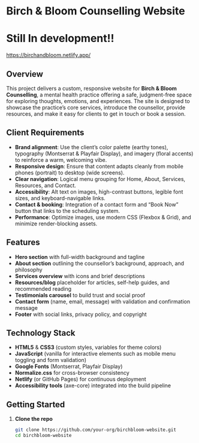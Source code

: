 # Birch & Bloom Counselling Website

# Still In development!!
https://birchandbloom.netlify.app/

## Overview
This project delivers a custom, responsive website for **Birch & Bloom Counselling**, a mental health practice offering a safe, judgment-free space for exploring thoughts, emotions, and experiences. The site is designed to showcase the practice’s core services, introduce the counsellor, provide resources, and make it easy for clients to get in touch or book a session.

## Client Requirements
- **Brand alignment**: Use the client’s color palette (earthy tones), typography (Montserrat & Playfair Display), and imagery (floral accents) to reinforce a warm, welcoming vibe.  
- **Responsive design**: Ensure that content adapts cleanly from mobile phones (portrait) to desktop (wide screens).  
- **Clear navigation**: Logical menu grouping for Home, About, Services, Resources, and Contact.  
- **Accessibility**: Alt text on images, high-contrast buttons, legible font sizes, and keyboard-navigable links.  
- **Contact & booking**: Integration of a contact form and “Book Now” button that links to the scheduling system.  
- **Performance**: Optimize images, use modern CSS (Flexbox & Grid), and minimize render-blocking assets.

## Features
- **Hero section** with full-width background and tagline  
- **About section** outlining the counsellor’s background, approach, and philosophy  
- **Services overview** with icons and brief descriptions  
- **Resources/blog** placeholder for articles, self-help guides, and recommended reading  
- **Testimonials carousel** to build trust and social proof  
- **Contact form** (name, email, message) with validation and confirmation message  
- **Footer** with social links, privacy policy, and copyright

## Technology Stack
- **HTML5** & **CSS3** (custom styles, variables for theme colors)  
- **JavaScript** (vanilla for interactive elements such as mobile menu toggling and form validation)  
- **Google Fonts** (Montserrat, Playfair Display)  
- **Normalize.css** for cross-browser consistency  
- **Netlify** (or GitHub Pages) for continuous deployment  
- **Accessibility tools** (axe-core) integrated into the build pipeline

## Getting Started

1. **Clone the repo**  
   ```bash
   git clone https://github.com/your-org/birchbloom-website.git
   cd birchbloom-website
